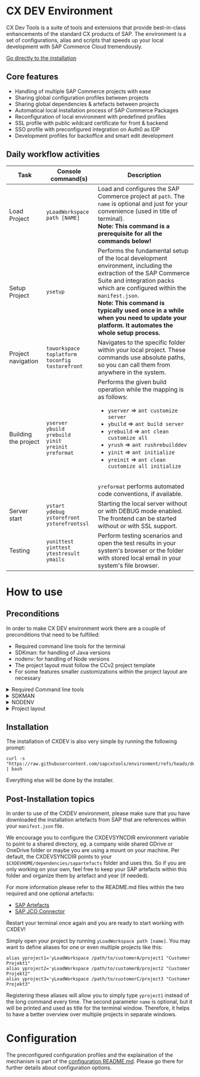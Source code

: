 # CX DEV Environment

CX Dev Tools is a suite of tools and extensions that provide best-in-class
enhancements of the standard CX products of SAP. The environment is a set
of configurations, alias and scripts that speeds up your local development
with SAP Commerce Cloud tremendously.

[Go directly to the installation](#installation)

## Core features

- Handling of multiple SAP Commerce projects with ease
- Sharing global configuration profiles between projects
- Sharing global dependencies & artefacts between projects
- Automatical local installation process of SAP Commerce Packages
- Reconfiguration of local environment with predefined profiles
- SSL profile with public wildcard certificate for front & backend
- SSO profile with preconfigured integration on Auth0 as IDP
- Development profiles for backoffice and smart edit development

## Daily workflow activities

| Task | Console command(s) | Description |
|------|--------------------|-------------|
| Load Project | `yLoadWorkspace path [NAME]` | Load and configures the SAP Commerce project at `path`. The `name` is optional and just for your convenience (used in title of terminal). <br> **Note: This command is a prerequisite for all the commands below!** |
| Setup Project | `ysetup` | Performs the fundamental setup of the local development environment, including the extraction of the SAP Commerce Suite and integration packs which are configured within the `manifest.json`. <br> **Note: This command is typically used once in a while when you need to update your platform. It automates the whole setup process.** |
| Project navigation | `toworkspace` <br> `toplatform` <br> `toconfig` <br> `tostorefront` | Navigates to the specific folder within your local project. These commands use absolute paths, so you can call them from anywhere in the system. |
| Building the project | `yserver` <br> `ybuild` <br> `yrebuild`<br> `yinit` <br> `yreinit` <br> `yreformat` | Performs the given build operation while the mapping is as follows: <br> <ul><li>`yserver` => `ant customize server`</li><li>`ybuild` => `ant build server`</li><li>`yrebuild` => `ant clean customize all`</li><li>`yrush` => `ant rushrebuilddev`</li><li>`yinit` => `ant initialize`</li><li>`yreinit` => `ant clean customize all initialize`</li></ul> <br> `yreformat` performs automated code conventions, if available. |
| Server start | `ystart` <br> `ydebug` <br> `ystorefront` <br> `ystorefrontssl` | Starting the local server without or with DEBUG mode enabled. The frontend can be started without or with SSL support. |
| Testing | `yunittest` <br> `yinttest` <br> `ytestresult` <br> `ymails` | Perform testing scenarios and open the test results in your system's browser or the folder with stored local email in your system's file browser. |

# How to use

## Preconditions

In order to make CX DEV environment work there are a couple of preconditions
that need to be fulfilled:

- Required command line tools for the terminal
- SDKman: for handling of Java versions
- nodenv: for handling of Node versions
- The project layout must follow the CCv2 project template
- For some features smaller customizations within the project layout are necessary 

<details>
  <summary>Required Command line tools</summary>

The environment makes use of the following command line tools. Please make sure
you have installed them by using a package manager of your choice. Most linux
distributions will provide them out-of-the-box. Still, this list shall be a 
complete list as a reference:

#### Elementary (typically shipped with the linux distribution)

- `basename`
- `find`
- `grep`
- `ln`
- `readlink`
- `realpath`
- `sed`
- `tr`
- `uname`
- `unzip`

#### Recommended (you still may need to install them manually)

- `curl` (see https://curl.se/)
- `jq` (see https://jqlang.github.io/jq/)

Command for Ubuntu: `sudo apt install curl jq`

#### Optional (only necessary for manual installation of nodenv)

- `gcc` (see https://gcc.gnu.org/)
- `git` (see https://git-scm.com/)
- `make` (see https://www.gnu.org/software/make/)


Command for Ubuntu: `sudo apt install gcc git make`
</details>

<details>
  <summary>SDKMAN</summary>

CXDEV uses SDKman for managing the Java versions (sapmachine) within the
projects. The installation is 100% automated by using the following prompt:

```
curl -s "https://get.sdkman.io" | bash
```

Afterwards to following lines have to be added to your shell run configuration
(`~/.bashrc` or `~/.zshrc`) file:

```
# Initialize SDKMAN
export SDKMAN_DIR="$HOME/.sdkman"
[[ -s "$HOME/.sdkman/bin/sdkman-init.sh" ]] && source "$HOME/.sdkman/bin/sdkman-init.sh"
```
</details>

<details>
  <summary>NODENV</summary>

CXDEV use nodenv for managing the Node versions within the projects. The
installation also runs 100% automated by using the following prompt:

```
curl -fsSL https://github.com/nodenv/nodenv-installer/raw/HEAD/bin/nodenv-installer | bash
```

Afterwards to following lines have to be added to your shell run configuration
(`~/.bashrc` or `~/.zshrc`) file:

```
# Initialize NODENV
export NODENV_DIR="$HOME/.nodenv"

[[ -f "$NODENV_DIR/bin/nodenv" ]] && "$NODENV_DIR/bin/nodenv" init
```

Note: For Mac users, we still recommend to use the package manager "Homebrew"
for the installation. Homebrew can be installed easily by running the following
prompt:

```
/bin/bash -c "$(curl -fsSL https://raw.githubusercontent.com/Homebrew/install/HEAD/install.sh)"
```

Afterwards we can install the basic tools by running the following commands:

```
brew install coreutils fontutils git git-flow nodenv
```

Note: It is very important to keep nodenv up-to-date on a frequently base.
Another good reason to use a package manager for it. Homebrew updates with:

```
brew update
brew upgrade
```

That's it!
</details>

<details>
  <summary>Project layout</summary>

We typically setup our repositories by initializing the project from the
[CCv2 template provided by SAP](https://github.com/sap-commerce-tools/ccv2-project-template).

It is not necessary to run the bootstrap scripts from that template, but the
overall structure should follow the guidelines:

- core-customize: Folder for SAP Commerce Backend
- js-storefront: Folder for Composable Storefront

We have done the following customizations to tweak the environment for multi-
project scenarios:

- Introduced a global build.gradle.kts that wraps backend / frontend into one
  build and introduces code formatting tasks, incl. move of gradle wrapper to
  the root level
- Moved dependencies folder to the top level and use it as a link to a shared
  global directory

We are looking forward to merge back the changes to the global repository.
Until then, we recommend to use the adjusted template from our repository:
[Adjusted CCv2 template](https://github.com/sapcxtools/ccv2-project-template).
</details>

## Installation<a name="installation"></a>

The installation of CXDEV is also very simple by running the following prompt:

```
curl -s "https://raw.githubusercontent.com/sapcxtools/environment/refs/heads/develop/install.sh" | bash
```

Everything else will be done by the installer.

## Post-Installation topics

In order to use of the CXDEV environment, please make sure that you have
downloaded the installation artefacts from SAP that are references within your
`manifest.json` file.

We encourage you to configure the CXDEVSYNCDIR environment variable to point
to a shared directory, eg. a company wide shared GDrive or OneDrive folder or
maybe you are using a mount on your machine. Per default, the CXDEVSYNCDIR 
points to your `$CXDEVHOME/dependencies/sapartefacts` folder and uses this.
So if you are only working on your own, feel free to keep your SAP artefacts
within this folder and organize them by artefact and year (if needed).

For more information please refer to the README.md files within the two
required and one optional artefacts:

- [SAP Artefacts](./dependencies/sapartefacts/README.md)
- [SAP JCO Connector](./dependencies/sapjco/README.md)

Restart your terminal once again and you are ready to start working with CXDEV!

Simply open your project by running `yLoadWorkspace path [name]`. You may
want to define aliases for one or even multiple projects like this:

```
alias yproject1='yLoadWorkspace /path/to/customerA/project1 "Customer Projekt1"
alias yproject2='yLoadWorkspace /path/to/customerB/project2 "Customer Projekt2"
alias yproject3='yLoadWorkspace /path/to/customerC/project3 "Customer Projekt3"
```

Registering these aliases will allow you to simply type `yproject1` instead of
the long command every time. The second parameter `name` is optional, but
it will be printed and used as title for the terminal window. Therefore, it
helps to have a better overview over multiple projects in separate windows.

# Configuration

The preconfigured configuration profiles and the explaination of the mechanism
is part of the [configuration README.md](./configuration/README.md). Please go
there for further details about configuration options.
